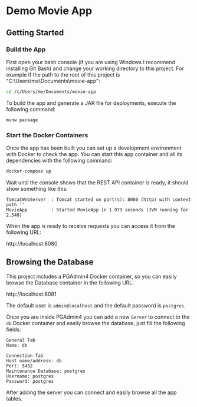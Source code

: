 # Demo Movie App

## Getting Started

### Build the App
First open your bash console (if you are using Windows I recommend installing Git Bash) and change your working
directory to this project. For example if the path to the root of this project is "C:\Users\me\Documents\movie-app":

```bash
cd /c/Users/me/Documents/movie-app
```

To build the app and generate a JAR file for deployments, execute the following command:

```bash
mvnw package
```

### Start the Docker Containers
Once the app has been built you can set up a development environment with Docker to check the app.
You can start this app container and all its dependencies with the following command:

```bash
docker-compose up
```

Wait until the console shows that the REST API container is ready, it should show something like this:

```text
TomcatWebServer  : Tomcat started on port(s): 8080 (http) with context path ''
MovieApp         : Started MovieApp in 1.973 seconds (JVM running for 2.548)
```

When the app is ready to receive requests you can access it from the following URL:

http://localhost:8080

## Browsing the Database
This project includes a PGAdmin4 Docker container, so you can easily browse the Database container in the following URL:

http://localhost:8081

The default user is `admin@localhost` and the default password is `postgres`.

Once you are inside PGAdmin4 you can add a new `Server` to connect to the `db` Docker container and easily browse the
database, just fill the following fields:

```text
General Tab
Name: db

Connection Tab
Host name/address: db
Port: 5432
Maintenance Database: postgres
Username: postgres
Password: postgres
```

After adding the server you can connect and easily browse all the app tables.
